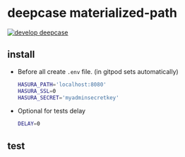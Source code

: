 # deepcase materialized-path

[![develop deepcase](https://badgen.net/badge/develop/deepcase)](https://github.com/deepcase/deepcase)

## install

- Before all create `.env` file. (in gitpod sets automatically)
  ```sh
  HASURA_PATH='localhost:8080'
  HASURA_SSL=0
  HASURA_SECRET='myadminsecretkey'
  ```
- Optional for tests delay
  ```sh
  DELAY=0
  ```

## test
